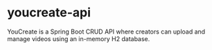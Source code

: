 # youcreate-api
YouCreate is a Spring Boot CRUD API where creators can upload and manage videos using an in-memory H2 database.
